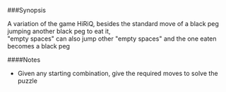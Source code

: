 ###Synopsis

A variation of the game HiRiQ, besides the standard move of a black peg jumping another black peg to eat it,  
"empty spaces" can also jump other "empty spaces" and the one eaten becomes a black peg  


####Notes
-  Given any starting combination, give the required moves to solve the puzzle
